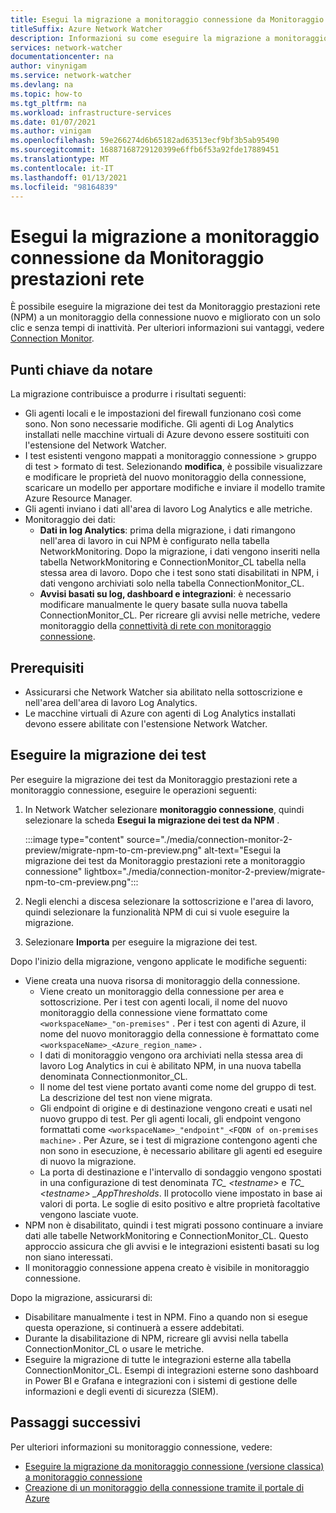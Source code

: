 ```yaml
---
title: Esegui la migrazione a monitoraggio connessione da Monitoraggio prestazioni rete
titleSuffix: Azure Network Watcher
description: Informazioni su come eseguire la migrazione a monitoraggio connessione da Monitoraggio prestazioni rete.
services: network-watcher
documentationcenter: na
author: vinynigam
ms.service: network-watcher
ms.devlang: na
ms.topic: how-to
ms.tgt_pltfrm: na
ms.workload: infrastructure-services
ms.date: 01/07/2021
ms.author: vinigam
ms.openlocfilehash: 59e266274d6b65182ad63513ecf9bf3b5ab95490
ms.sourcegitcommit: 16887168729120399e6ffb6f53a92fde17889451
ms.translationtype: MT
ms.contentlocale: it-IT
ms.lasthandoff: 01/13/2021
ms.locfileid: "98164839"
---
```

# <a name="migrate-to-connection-monitor-from-network-performance-monitor"></a>Esegui la migrazione a monitoraggio connessione da Monitoraggio prestazioni rete

È possibile eseguire la migrazione dei test da Monitoraggio prestazioni rete (NPM) a un monitoraggio della connessione nuovo e migliorato con un solo clic e senza tempi di inattività. Per ulteriori informazioni sui vantaggi, vedere [Connection Monitor](./connection-monitor-overview.md).


## <a name="key-points-to-note"></a>Punti chiave da notare

La migrazione contribuisce a produrre i risultati seguenti:

* Gli agenti locali e le impostazioni del firewall funzionano così come sono. Non sono necessarie modifiche. Gli agenti di Log Analytics installati nelle macchine virtuali di Azure devono essere sostituiti con l'estensione del Network Watcher.
* I test esistenti vengono mappati a monitoraggio connessione > gruppo di test > formato di test. Selezionando **modifica**, è possibile visualizzare e modificare le proprietà del nuovo monitoraggio della connessione, scaricare un modello per apportare modifiche e inviare il modello tramite Azure Resource Manager.
* Gli agenti inviano i dati all'area di lavoro Log Analytics e alle metriche.
* Monitoraggio dei dati:
   * **Dati in log Analytics**: prima della migrazione, i dati rimangono nell'area di lavoro in cui NPM è configurato nella tabella NetworkMonitoring. Dopo la migrazione, i dati vengono inseriti nella tabella NetworkMonitoring e ConnectionMonitor_CL tabella nella stessa area di lavoro. Dopo che i test sono stati disabilitati in NPM, i dati vengono archiviati solo nella tabella ConnectionMonitor_CL.
   * **Avvisi basati su log, dashboard e integrazioni**: è necessario modificare manualmente le query basate sulla nuova tabella ConnectionMonitor_CL. Per ricreare gli avvisi nelle metriche, vedere monitoraggio della [connettività di rete con monitoraggio connessione](./connection-monitor-overview.md#metrics-in-azure-monitor).
    
## <a name="prerequisites"></a>Prerequisiti

* Assicurarsi che Network Watcher sia abilitato nella sottoscrizione e nell'area dell'area di lavoro Log Analytics.
* Le macchine virtuali di Azure con agenti di Log Analytics installati devono essere abilitate con l'estensione Network Watcher.

## <a name="migrate-the-tests"></a>Eseguire la migrazione dei test

Per eseguire la migrazione dei test da Monitoraggio prestazioni rete a monitoraggio connessione, eseguire le operazioni seguenti:

1. In Network Watcher selezionare **monitoraggio connessione**, quindi selezionare la scheda **Esegui la migrazione dei test da NPM** . 

    :::image type="content" source="./media/connection-monitor-2-preview/migrate-npm-to-cm-preview.png" alt-text="Esegui la migrazione dei test da Monitoraggio prestazioni rete a monitoraggio connessione" lightbox="./media/connection-monitor-2-preview/migrate-npm-to-cm-preview.png":::
    
1. Negli elenchi a discesa selezionare la sottoscrizione e l'area di lavoro, quindi selezionare la funzionalità NPM di cui si vuole eseguire la migrazione. 
1. Selezionare **Importa** per eseguire la migrazione dei test.

Dopo l'inizio della migrazione, vengono applicate le modifiche seguenti: 
* Viene creata una nuova risorsa di monitoraggio della connessione.
   * Viene creato un monitoraggio della connessione per area e sottoscrizione. Per i test con agenti locali, il nome del nuovo monitoraggio della connessione viene formattato come `<workspaceName>_"on-premises"` . Per i test con agenti di Azure, il nome del nuovo monitoraggio della connessione è formattato come `<workspaceName>_<Azure_region_name>` .
   * I dati di monitoraggio vengono ora archiviati nella stessa area di lavoro Log Analytics in cui è abilitato NPM, in una nuova tabella denominata Connectionmonitor_CL. 
   * Il nome del test viene portato avanti come nome del gruppo di test. La descrizione del test non viene migrata.
   * Gli endpoint di origine e di destinazione vengono creati e usati nel nuovo gruppo di test. Per gli agenti locali, gli endpoint vengono formattati come `<workspaceName>_"endpoint"_<FQDN of on-premises machine>` . Per Azure, se i test di migrazione contengono agenti che non sono in esecuzione, è necessario abilitare gli agenti ed eseguire di nuovo la migrazione.
   * La porta di destinazione e l'intervallo di sondaggio vengono spostati in una configurazione di test denominata *TC_ \<testname>* e *TC_ \<testname> _AppThresholds*. Il protocollo viene impostato in base ai valori di porta. Le soglie di esito positivo e altre proprietà facoltative vengono lasciate vuote.
* NPM non è disabilitato, quindi i test migrati possono continuare a inviare dati alle tabelle NetworkMonitoring e ConnectionMonitor_CL. Questo approccio assicura che gli avvisi e le integrazioni esistenti basati su log non siano interessati.
* Il monitoraggio connessione appena creato è visibile in monitoraggio connessione.

Dopo la migrazione, assicurarsi di:
* Disabilitare manualmente i test in NPM. Fino a quando non si esegue questa operazione, si continuerà a essere addebitati. 
* Durante la disabilitazione di NPM, ricreare gli avvisi nella tabella ConnectionMonitor_CL o usare le metriche. 
* Eseguire la migrazione di tutte le integrazioni esterne alla tabella ConnectionMonitor_CL. Esempi di integrazioni esterne sono dashboard in Power BI e Grafana e integrazioni con i sistemi di gestione delle informazioni e degli eventi di sicurezza (SIEM).


## <a name="next-steps"></a>Passaggi successivi

Per ulteriori informazioni su monitoraggio connessione, vedere:
* [Eseguire la migrazione da monitoraggio connessione (versione classica) a monitoraggio connessione](./migrate-to-connection-monitor-from-connection-monitor-classic.md)
* [Creazione di un monitoraggio della connessione tramite il portale di Azure](./connection-monitor-create-using-portal.md)
